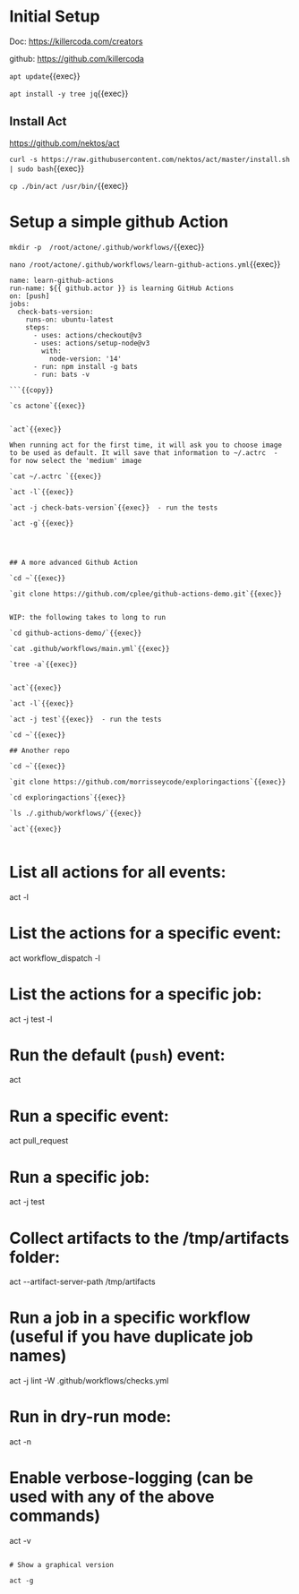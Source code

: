 
# Initial Setup

Doc: https://killercoda.com/creators

github: https://github.com/killercoda

`apt update`{{exec}}

`apt install -y tree jq`{{exec}}



## Install Act

https://github.com/nektos/act



`curl -s https://raw.githubusercontent.com/nektos/act/master/install.sh | sudo bash`{{exec}}

`cp ./bin/act /usr/bin/`{{exec}}

# Setup a simple github Action

`mkdir -p  /root/actone/.github/workflows/`{{exec}}

`nano /root/actone/.github/workflows/learn-github-actions.yml`{{exec}}


```
name: learn-github-actions
run-name: ${{ github.actor }} is learning GitHub Actions
on: [push]
jobs:
  check-bats-version:
    runs-on: ubuntu-latest
    steps:
      - uses: actions/checkout@v3
      - uses: actions/setup-node@v3
        with:
          node-version: '14'
      - run: npm install -g bats
      - run: bats -v

```{{copy}}

`cs actone`{{exec}}


`act`{{exec}}

When running act for the first time, it will ask you to choose image to be used as default. It will save that information to ~/.actrc  - for now select the 'medium' image

`cat ~/.actrc `{{exec}}

`act -l`{{exec}}

`act -j check-bats-version`{{exec}}  - run the tests

`act -g`{{exec}}




## A more advanced Github Action

`cd ~`{{exec}}

`git clone https://github.com/cplee/github-actions-demo.git`{{exec}}


WIP: the following takes to long to run

`cd github-actions-demo/`{{exec}}

`cat .github/workflows/main.yml`{{exec}}

`tree -a`{{exec}}


`act`{{exec}}

`act -l`{{exec}}

`act -j test`{{exec}}  - run the tests

`cd ~`{{exec}}

## Another repo

`cd ~`{{exec}}

`git clone https://github.com/morrisseycode/exploringactions`{{exec}}

`cd exploringactions`{{exec}}

`ls ./.github/workflows/`{{exec}}

`act`{{exec}}


```
# List all actions for all events:
act -l

# List the actions for a specific event:
act workflow_dispatch -l

# List the actions for a specific job:
act -j test -l

# Run the default (`push`) event:
act

# Run a specific event:
act pull_request

# Run a specific job:
act -j test

# Collect artifacts to the /tmp/artifacts folder:
act --artifact-server-path /tmp/artifacts

# Run a job in a specific workflow (useful if you have duplicate job names)
act -j lint -W .github/workflows/checks.yml

# Run in dry-run mode:
act -n

# Enable verbose-logging (can be used with any of the above commands)
act -v
```

# Show a graphical version

act -g
